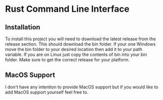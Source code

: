 # Rust Command Line Interface 

## Installation 

To install this project you will need to download the latest release from the release section. This should download the bin folder. If your one Windows move the bin folder to your desired location then add it to your path variable. If you are on Linux just copy the contents of bin into your bin folder. Make sure to get the correct release for your platform. 

## MacOS Support 

I don't have any intention to provide MacOS support but if you would like to add MacOS support yourself feel free to. 
